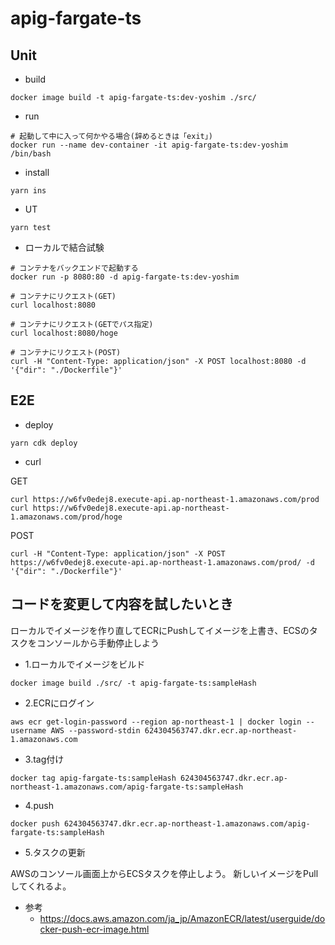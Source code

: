 # apig-fargate-ts

## Unit

- build

```
docker image build -t apig-fargate-ts:dev-yoshim ./src/
```

- run

```
# 起動して中に入って何かやる場合(辞めるときは「exit」)
docker run --name dev-container -it apig-fargate-ts:dev-yoshim /bin/bash
```

- install

```
yarn ins
```

- UT

```
yarn test
```

- ローカルで結合試験

```
# コンテナをバックエンドで起動する
docker run -p 8080:80 -d apig-fargate-ts:dev-yoshim

# コンテナにリクエスト(GET)
curl localhost:8080

# コンテナにリクエスト(GETでパス指定)
curl localhost:8080/hoge

# コンテナにリクエスト(POST)
curl -H "Content-Type: application/json" -X POST localhost:8080 -d '{"dir": "./Dockerfile"}'
```


## E2E

- deploy

```
yarn cdk deploy
```

- curl

GET

```
curl https://w6fv0edej8.execute-api.ap-northeast-1.amazonaws.com/prod
curl https://w6fv0edej8.execute-api.ap-northeast-1.amazonaws.com/prod/hoge
```


POST

```
curl -H "Content-Type: application/json" -X POST https://w6fv0edej8.execute-api.ap-northeast-1.amazonaws.com/prod/ -d '{"dir": "./Dockerfile"}'
```

## コードを変更して内容を試したいとき
ローカルでイメージを作り直してECRにPushしてイメージを上書き、ECSのタスクをコンソールから手動停止しよう

- 1.ローカルでイメージをビルド

```
docker image build ./src/ -t apig-fargate-ts:sampleHash
```

- 2.ECRにログイン

```
aws ecr get-login-password --region ap-northeast-1 | docker login --username AWS --password-stdin 624304563747.dkr.ecr.ap-northeast-1.amazonaws.com
```

- 3.tag付け

```
docker tag apig-fargate-ts:sampleHash 624304563747.dkr.ecr.ap-northeast-1.amazonaws.com/apig-fargate-ts:sampleHash
```

- 4.push

```
docker push 624304563747.dkr.ecr.ap-northeast-1.amazonaws.com/apig-fargate-ts:sampleHash
```

- 5.タスクの更新

AWSのコンソール画面上からECSタスクを停止しよう。
新しいイメージをPullしてくれるよ。

- 参考
  - https://docs.aws.amazon.com/ja_jp/AmazonECR/latest/userguide/docker-push-ecr-image.html